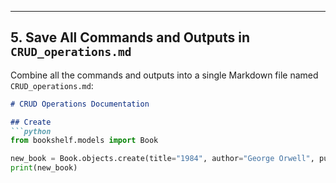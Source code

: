
---

## **5. Save All Commands and Outputs in `CRUD_operations.md`**

Combine all the commands and outputs into a single Markdown file named `CRUD_operations.md`:

```markdown
# CRUD Operations Documentation

## Create
```python
from bookshelf.models import Book

new_book = Book.objects.create(title="1984", author="George Orwell", publication_year=1949)
print(new_book)